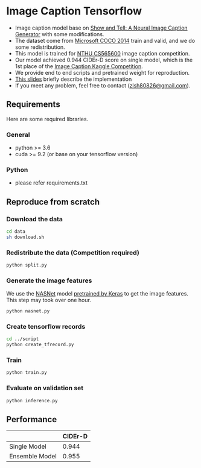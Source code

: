 # Image Caption Tensorflow

* Image caption model base on [
Show and Tell: A Neural Image Caption Generator](https://arxiv.org/abs/1411.4555) with some modifications.
* The dataset come from [Microsoft COCO 2014](http://cocodataset.org/#home) train and valid, and we do some redistribution.
* This model is trained for [NTHU CS565600](http://www.cs.nthu.edu.tw/~shwu/) image caption competition.
* Our model achieved 0.944 CIDEr-D score on single model, which is the 1st place of the [Image Caption Kaggle Competition](https://www.kaggle.com/c/datalabcup-image-caption-2018fall/leaderboard).
* We provide end to end scripts and pretrained weight for reproduction.
* [This slides](https://docs.google.com/presentation/d/1LU6CEDQIag6S8wtL4aTgqb9HuYRfsg2jOsGEOAhkN5g/present?slide=id.p) briefly describe the implementation
* If you meet any problem, feel free to contact (zlsh80826@gmail.com).

## Requirements

Here are some required libraries.

### General 
* python >= 3.6
* cuda >= 9.2 (or base on your tensorflow version)

### Python
* please refer requirements.txt

## Reproduce from scratch

### Download the data

```Bash
cd data
sh download.sh
```

### Redistribute the data (Competition required)

```Bash
python split.py
```

### Generate the image features

We use the [NASNet](https://arxiv.org/abs/1707.07012) model [pretrained by Keras](https://keras.io/applications/) 
to get the image features. This step may took over one hour.

```Bash
python nasnet.py
```

### Create tensorflow records

```Bash
cd ../script
python create_tfrecord.py
```

### Train

```Bash
python train.py
```

### Evaluate on validation set

```Bash
python inference.py
```

## Performance

||CIDEr-D|
|---|---|
|Single Model|0.944|
|Ensemble Model|0.955|
